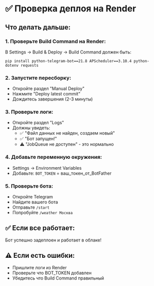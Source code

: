 # ✅ Проверка деплоя на Render

## Что делать дальше:

### 1. Проверьте Build Command на Render:
В Settings → Build & Deploy → Build Command должен быть:
```
pip install python-telegram-bot==21.8 APScheduler==3.10.4 python-dotenv requests
```

### 2. Запустите пересборку:
- Откройте раздел "Manual Deploy"
- Нажмите "Deploy latest commit"
- Дождитесь завершения (2-3 минуты)

### 3. Проверьте логи:
- Откройте раздел "Logs"
- Должны увидеть:
  - ✅ "Файл данных не найден, создаем новый"
  - ✅ "Бот запущен!"
  - ⚠️ "JobQueue не доступен" - это нормально

### 4. Добавьте переменную окружения:
- Settings → Environment Variables
- Добавьте: `BOT_TOKEN` = ваш_токен_от_BotFather

### 5. Проверьте бота:
- Откройте Telegram
- Найдите вашего бота
- Отправьте `/start`
- Попробуйте `/weather Москва`

## ✅ Если все работает:
Бот успешно задеплоен и работает в облаке!

## ⚠️ Если есть ошибки:
- Пришлите логи из Render
- Проверьте что BOT_TOKEN добавлен
- Убедитесь что Build Command правильный



